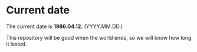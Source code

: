 # Current date

The current date is **1986.04.12.** (YYYY.MM.DD.)

This repository will be good when the world ends, so we will know how long it lasted.